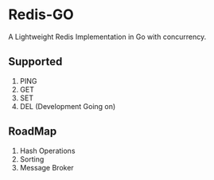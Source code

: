# Redis-GO
A Lightweight Redis Implementation in Go with concurrency.

## Supported
1. PING
2. GET
3. SET
4. DEL (Development Going on)

## RoadMap
1. Hash Operations
2. Sorting
3. Message Broker

